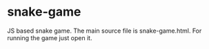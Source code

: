 # snake-game
JS based snake game. 
The main source file is snake-game.html. For running the game just open it.